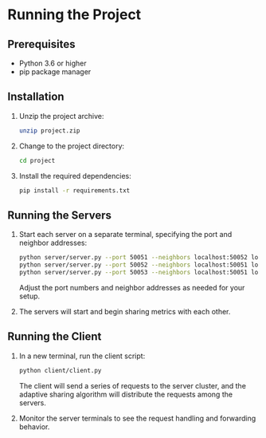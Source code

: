 # Running the Project

## Prerequisites

- Python 3.6 or higher
- pip package manager

## Installation

1. Unzip the project archive:

   ```bash
   unzip project.zip
   ```

2. Change to the project directory:

   ```bash
   cd project
   ```

3. Install the required dependencies:

   ```bash
   pip install -r requirements.txt
   ```

## Running the Servers

1. Start each server on a separate terminal, specifying the port and neighbor addresses:

   ```bash
   python server/server.py --port 50051 --neighbors localhost:50052 localhost:50053
   python server/server.py --port 50052 --neighbors localhost:50051 localhost:50053 
   python server/server.py --port 50053 --neighbors localhost:50051 localhost:50052
   ```

   Adjust the port numbers and neighbor addresses as needed for your setup.

2. The servers will start and begin sharing metrics with each other.

## Running the Client

1. In a new terminal, run the client script:

   ```bash
   python client/client.py
   ```

   The client will send a series of requests to the server cluster, and the adaptive sharing algorithm will distribute the requests among the servers.

2. Monitor the server terminals to see the request handling and forwarding behavior.
